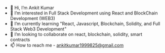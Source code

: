 - 👋 Hi, I’m Ankit Kumar
- 👀 I’m interested in Full Stack Development using React and BlockChain Development (WEB3)
- 🌱 I’m currently learning "React, Javascript, Blockchain, Solidity, and Full Stack Web3 Development"
- 💞️ I’m looking to collaborate on react, blockchain, solidity, smart contracts
- 📫 How to reach me - ankitkumar1999825@gmail.com

<!---
ankitkumar1999/ankitkumar1999 is a ✨ special ✨ repository because its `README.md` (this file) appears on your GitHub profile.
You can click the Preview link to take a look at your changes.
--->
